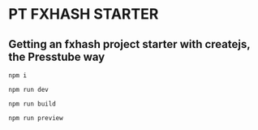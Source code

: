 # PT FXHASH STARTER

## Getting an fxhash project starter with createjs, the Presstube way

```
npm i

```

```
npm run dev

```

```
npm run build

```

```
npm run preview

```